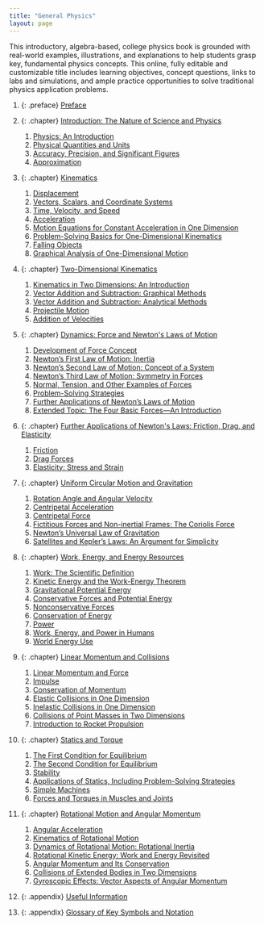 ```yaml
---
title: "General Physics"
layout: page
---
```



<div data-type="abstract">
This introductory, algebra-based, college physics book is grounded with real-world examples, illustrations, and explanations to help students grasp key, fundamental physics concepts. This online, fully editable and customizable title includes learning objectives, concept questions, links to labs and simulations, and ample practice opportunities to solve traditional physics application problems.
</div>

1. {: .preface} [Preface](contents/preface.md)
2. {: .chapter} [Introduction: The Nature of Science and Physics](contents/ch1IntroductionTheNatureOfScienceAndPhysics.md)
    1. [Physics: An Introduction](contents/ch1PhysicsAnIntroduction.md)
    2. [Physical Quantities and Units](contents/ch1PhysicalQuantitiesAndUnits.md)
    3. [Accuracy, Precision, and Significant Figures](contents/ch1AccuracyPrecisionAndSignificantFigures.md)
    4. [Approximation](contents/ch1Approximation.md)

3. {: .chapter} [Kinematics](contents/ch2Kinematics.md)
    1. [Displacement](contents/ch2Displacement.md)
    2. [Vectors, Scalars, and Coordinate Systems](contents/ch2VectorsScalarsAndCoordinateSystems.md)
    3. [Time, Velocity, and Speed](contents/ch2TimeVelocityAndSpeed.md)
    4. [Acceleration](contents/ch2Acceleration.md)
    5. [Motion Equations for Constant Acceleration in One Dimension](contents/ch2MotionEquationsForConstantAccelerationInOneDimension.md)
    6. [Problem-Solving Basics for One-Dimensional Kinematics](contents/ch2ProblemSolvingBasicsForOneDimensionalKinematics.md)
    7. [Falling Objects](contents/ch2FallingObjects.md)
    8. [Graphical Analysis of One-Dimensional Motion](contents/ch2GraphicalAnalysisOfOneDimensionalMotion.md)

4. {: .chapter} [Two-Dimensional Kinematics](contents/ch3TwoDimensionalKinematics.md)
    1. [Kinematics in Two Dimensions: An Introduction](contents/ch3KinematicsInTwoDimensionsAnIntroduction.md)
    2. [Vector Addition and Subtraction: Graphical Methods](contents/ch3VectorAdditionAndSubtractionGraphicalMethods.md)
    3. [Vector Addition and Subtraction: Analytical Methods](contents/ch3VectorAdditionAndSubtractionAnalyticalMethods.md)
    4. [Projectile Motion](contents/ch3ProjectileMotion.md)
    5. [Addition of Velocities](contents/ch3AdditionOfVelocities.md)

5. {: .chapter} [Dynamics: Force and Newton\'s Laws of Motion](contents/ch4Dynamics.md)
    1. [Development of Force Concept](contents/ch4DevelopmentOfForceConcept.md)
    2. [Newton’s First Law of Motion: Inertia](contents/ch4NewtonsFirstLawOfMotion.md)
    3. [Newton’s Second Law of Motion: Concept of a System](contents/ch4NewtonsSecondLawOfMotion.md)
    4. [Newton’s Third Law of Motion: Symmetry in Forces](contents/ch4NewtonsThirdLawOfMotion.md)
    5. [Normal, Tension, and Other Examples of Forces](contents/ch4NormalTensionAndOtherExamplesOfForces.md)
    6. [Problem-Solving Strategies](contents/ch4ProblemSolvingStrategies.md)
    7. [Further Applications of Newton’s Laws of Motion](contents/ch4FurtherApplicationsOfNewtonsLawsOfMotion.md)
    8. [Extended Topic: The Four Basic Forces—An Introduction](contents/ch4ExtendedTopics.md)

6. {: .chapter} [Further Applications of Newton\'s Laws: Friction, Drag, and Elasticity](contents/ch5FurtherApplicationsOfNewtonsLaws.md)
    1. [Friction](contents/ch5Friction.md)
    2. [Drag Forces](contents/ch5DragForces.md)
    3. [Elasticity: Stress and Strain](contents/ch5Elasticity.md)

7. {: .chapter} [Uniform Circular Motion and Gravitation](contents/ch6UniformCircularMotionAndGravitation.md)
    1. [Rotation Angle and Angular Velocity](contents/ch6RotationAngleAndAngularVelocity.md)
    2. [Centripetal Acceleration](contents/ch6CentripetalAcceleration.md)
    3. [Centripetal Force](contents/ch6CentripetalForce.md)
    4. [Fictitious Forces and Non-inertial Frames: The Coriolis Force](contents/ch6FictiousForcesAndNonInertialFrames.md)
    5. [Newton’s Universal Law of Gravitation](contents/ch6NewtonsUniversalLawOfGravitation.md)
    6. [Satellites and Kepler’s Laws: An Argument for Simplicity](contents/ch6SatellitesAndKeplersLaws.md)

8. {: .chapter} [Work, Energy, and Energy Resources](contents/ch7WorkEnergyAndEnergyResources.md)
    1. [Work: The Scientific Definition](contents/ch7WorkTheScientificDefinition.md)
    2. [Kinetic Energy and the Work-Energy Theorem](contents/ch7KineticEnergyAndTheWorkEnergyTheorem.md)
    3. [Gravitational Potential Energy](contents/ch7GravitationalPotentialEnergy.md)
    4. [Conservative Forces and Potential Energy](contents/ch7ConservativeForcesAndPotentialEnergy.md)
    5. [Nonconservative Forces](contents/ch7NonconservativeForces.md)
    6. [Conservation of Energy](contents/ch7ConservationOfEnergy.md)
    7. [Power](contents/ch7Power.md)
    8. [Work, Energy, and Power in Humans](contents/ch7WorkEnergyAndPowerInHumans.md)
    9. [World Energy Use](contents/ch7WorldEnergyUse.md)

9. {: .chapter} [Linear Momentum and Collisions](contents/ch8LinearMomentumAndCollisions.md)
    1. [Linear Momentum and Force](contents/ch8LinearMomentumAndForce.md)
    2. [Impulse](contents/ch8Impulse.md)
    3. [Conservation of Momentum](contents/ch8ConservationOfMomentum.md)
    4. [Elastic Collisions in One Dimension](contents/ch8ElasticCollisionsInOneDimension.md)
    5. [Inelastic Collisions in One Dimension](contents/ch8InelasticCollisionsInOneDimension.md)
    6. [Collisions of Point Masses in Two Dimensions](contents/ch8CollisionsOfPointMassesInTwoDimensions.md)
   7. [Introduction to Rocket Propulsion](contents/ch8IntroductionToRocketPropulsion.md)
   
10. {: .chapter} [Statics and Torque](contents/ch9StaticsAndTorque.md)
    1. [The First Condition for Equilibrium](contents/ch9TheFirstConditionForEquilibrium.md)
    2. [The Second Condition for Equilibrium](contents/ch9TheSecondConditionForEquilibrium.md)
    3. [Stability](contents/ch9Stability.md)
    4. [Applications of Statics, Including Problem-Solving Strategies](contents/ch9ApplicationsOfStaticsIncludingProblemSolvingStrategies.md)
    5. [Simple Machines](contents/ch9SimpleMachines.md)
    6. [Forces and Torques in Muscles and Joints](contents/ch9ForcesAndTorquesInMusclesAndJoints.md)

11. {: .chapter} [Rotational Motion and Angular Momentum](contents/ch10RotationalMotionAndAngularMomentum.md)
    1. [Angular Acceleration](contents/ch10AngularAcceleration.md)
    2. [Kinematics of Rotational Motion](contents/ch10KinematicsOfRotationalMotion.md)
    3. [Dynamics of Rotational Motion: Rotational Inertia](contents/ch10DynamicsOfRotationalMotion.md)
    4. [Rotational Kinetic Energy: Work and Energy Revisited](contents/ch10RotationalKineticEnergy.md)
    5. [Angular Momentum and Its Conservation](contents/ch10AngularMomentumAndItsConservation.md)
    6. [Collisions of Extended Bodies in Two Dimensions](contents/ch10CollisionsOfExtendedBodiesInTwoDimensions.md)
    7. [Gyroscopic Effects: Vector Aspects of Angular Momentum](contents/ch10GyroscopicEffects.md)


12. {: .appendix} [Useful Information](contents/appAUsefulInformation.md)
13. {: .appendix} [Glossary of Key Symbols and Notation](contents/appBGlossaryOfKeySymbolsAndNotation.md)

